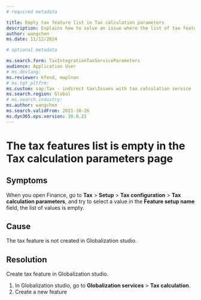 ```yaml
---
# required metadata

title: Empty tax feature list in Tax calculation parameters
description: Explains how to solve an issue where the list of tax features on the Tax calculation parameters page is empty.
author: wangchen
ms.date: 11/12/2024

# optional metadata

ms.search.form: TaxIntegrationTaxServiceParameters
audience: Application User
# ms.devlang: 
ms.reviewer: kfend, maplnan
# ms.tgt_pltfrm: 
ms.custom: sap:Tax - indirect tax\Issues with tax calculation service
ms.search.region: Global
# ms.search.industry: 
ms.author: wangchen
ms.search.validFrom: 2021-10-26
ms.dyn365.ops.version: 10.0.21
---
```

# The tax features list is empty in the Tax calculation parameters page

## Symptoms

When you open Finance, go to **Tax** \> **Setup** \> **Tax configuration** \> **Tax calculation parameters**, and try to select a value in the **Feature setup name** field, the list of values is empty.

## Cause

The tax feature is not created in Globalization studio.

## Resolution

Create tax feature in Globalization studio.

1. In Globalization studio, go to **Globalization services** \> **Tax calculation**.
2. Create a new feature
